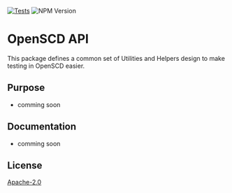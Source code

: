 [![Tests](https://github.com/OMICRONEnergyOSS/oscd-test-utils/actions/workflows/test.yml/badge.svg)](https://github.com/OMICRONEnergyOSS/oscd-test-utils/actions/workflows/test.yml) ![NPM Version](https://img.shields.io/npm/v/@omicronenergy/oscd-test-utils)

# OpenSCD API

This package defines a common set of Utilities and Helpers design to make testing in OpenSCD easier.

## Purpose

- comming soon

## Documentation

- comming soon

## License

[Apache-2.0](LICENSE)
